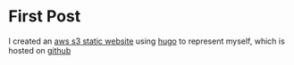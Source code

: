 # First Post


I created an [aws s3 static website](https://medium.com/@kyle.galbraith/how-to-host-a-website-on-s3-without-getting-lost-in-the-sea-e2b82aa6cd38) using [hugo](https://hugoloveit.com/theme-documentation-basics/) to represent myself, which is hosted on [github](https://github.com/sagersmith8/sageneilsmith.me) 
